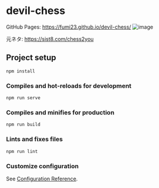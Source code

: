 # devil-chess
GitHub Pages: https://fumi23.github.io/devil-chess/
![image](https://user-images.githubusercontent.com/16841915/132552347-e66bfad0-ba5a-4571-98c3-a16da493c981.png)

元ネタ: https://sist8.com/chess2you

## Project setup
```
npm install
```

### Compiles and hot-reloads for development
```
npm run serve
```

### Compiles and minifies for production
```
npm run build
```

### Lints and fixes files
```
npm run lint
```

### Customize configuration
See [Configuration Reference](https://cli.vuejs.org/config/).
